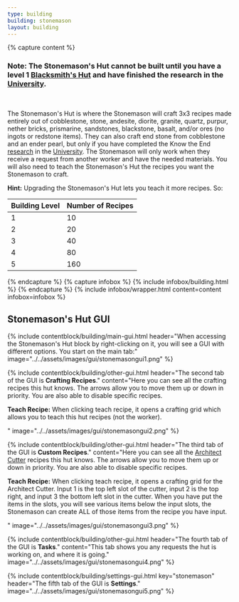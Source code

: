 ```yaml
---
type: building
building: stonemason
layout: building
---
```

{% capture content %}
### Note: The Stonemason's Hut cannot be built until you have a level 1 [Blacksmith's Hut](../../source/buildings/blacksmith) and have finished the research in the [University](../../source/buildings/university).
<br>

The Stonemason's Hut is where the Stonemason will craft 3x3 recipes made entirely out of cobblestone, stone, andesite, diorite, granite, quartz, purpur, nether bricks, prismarine, sandstones, blackstone, basalt, and/or ores (no ingots or redstone items). They can also craft end stone from cobblestone and an ender pearl, but only if you have completed the Know the End [research](../../source/systems/research) in the [University](../../source/buildings/university). The Stonemason will only work when they receive a request from another worker and have the needed materials. You will also need to teach the Stonemason's Hut the recipes you want the Stonemason to craft.

**Hint:** Upgrading the Stonemason's Hut lets you teach it more recipes. So:

| Building Level | Number of Recipes |
|----------------|-------------------|
| 1              | 10                |
| 2              | 20                |
| 3              | 40                |
| 4              | 80                |
| 5              | 160               |

{% endcapture %}
{% capture infobox %}
{% include infobox/building.html %}
{% endcapture %}
{% include infobox/wrapper.html content=content infobox=infobox %}

## Stonemason's Hut GUI

{% include contentblock/building/main-gui.html header="When accessing the Stonemason's Hut block by right-clicking on it, you will see a GUI with different options. You start on the main tab:" image="../../assets/images/gui/stonemasongui1.png" %}

{% include contentblock/building/other-gui.html header="The second tab of the GUI is <strong>Crafting Recipes</strong>." content="Here you can see all the crafting recipes this hut knows. The arrows allow you to move them up or down in priority. You are also able to disable specific recipes.<p><strong> Teach Recipe:</strong> When clicking teach recipe, it opens a crafting grid which allows you to teach this hut recipes (not the worker).</p>" image="../../assets/images/gui/stonemasongui2.png" %}

{% include contentblock/building/other-gui.html header="The third tab of the GUI is <strong>Custom Recipes</strong>." content="Here you can see all the <a href='../items/shingles'>Architect Cutter</a> recipes this hut knows. The arrows allow you to move them up or down in priority. You are also able to disable specific recipes.<p><strong> Teach Recipe:</strong> When clicking teach recipe, it opens a crafting grid for the Architect Cutter. Input 1 is the top left slot of the cutter, input 2 is the top right, and input 3 the bottom left slot in the cutter. When you have put the items in the slots, you will see various items below the input slots, the Stonemason can create ALL of those items from the recipe you have input.</p>" image="../../assets/images/gui/stonemasongui3.png" %}

{% include contentblock/building/other-gui.html header="The fourth tab of the GUI is <strong>Tasks</strong>." content="This tab shows you any requests the hut is working on, and where it is going." image="../../assets/images/gui/stonemasongui4.png" %}

{% include contentblock/building/settings-gui.html key="stonemason" header="The fifth tab of the GUI is <strong>Settings</strong>." image="../../assets/images/gui/stonemasongui5.png" %}